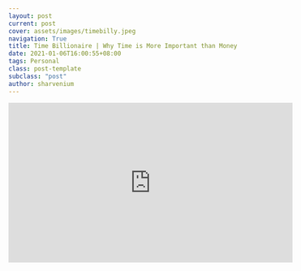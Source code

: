 ```yaml
---
layout: post
current: post
cover: assets/images/timebilly.jpeg
navigation: True
title: Time Billionaire | Why Time is More Important than Money
date: 2021-01-06T16:00:55+08:00
tags: Personal
class: post-template
subclass: "post"
author: sharvenium
---
```


<iframe width="560" height="315" src="https://www.youtube.com/embed/rW05573vhrQ" frameborder="0" allow="accelerometer; autoplay; clipboard-write; encrypted-media; gyroscope; picture-in-picture" allowfullscreen></iframe>